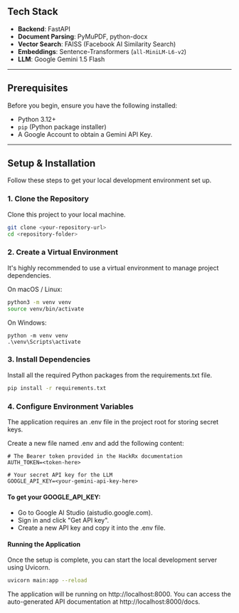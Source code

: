 ## Tech Stack

-   **Backend**: FastAPI
-   **Document Parsing**: PyMuPDF, python-docx
-   **Vector Search**: FAISS (Facebook AI Similarity Search)
-   **Embeddings**: Sentence-Transformers (`all-MiniLM-L6-v2`)
-   **LLM**: Google Gemini 1.5 Flash

---

## Prerequisites

Before you begin, ensure you have the following installed:
-   Python 3.12+
-   `pip` (Python package installer)
-   A Google Account to obtain a Gemini API Key.

---

## Setup & Installation

Follow these steps to get your local development environment set up.

### 1. Clone the Repository
Clone this project to your local machine.
```bash
git clone <your-repository-url>
cd <repository-folder>
```

### 2. Create a Virtual Environment
It's highly recommended to use a virtual environment to manage project dependencies.

On macOS / Linux:
```bash
python3 -m venv venv
source venv/bin/activate
```

On Windows:
```pwsh
python -m venv venv
.\venv\Scripts\activate
```

### 3. Install Dependencies
Install all the required Python packages from the requirements.txt file.
```bash
pip install -r requirements.txt
```
### 4. Configure Environment Variables
The application requires an .env file in the project root for storing secret keys.

Create a new file named .env and add the following content:
```
# The Bearer token provided in the HackRx documentation
AUTH_TOKEN=<token-here>

# Your secret API key for the LLM
GOOGLE_API_KEY=<your-gemini-api-key-here>
```
#### To get your GOOGLE_API_KEY:

- Go to Google AI Studio (aistudio.google.com).
- Sign in and click "Get API key".
- Create a new API key and copy it into the .env file.
#### Running the Application
Once the setup is complete, you can start the local development server using Uvicorn.
```bash
uvicorn main:app --reload
```
The application will be running on http://localhost:8000. You can access the auto-generated API documentation at http://localhost:8000/docs.
